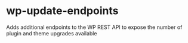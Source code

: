 # wp-update-endpoints
Adds additional endpoints to the WP REST API to expose the number of plugin and theme upgrades available
